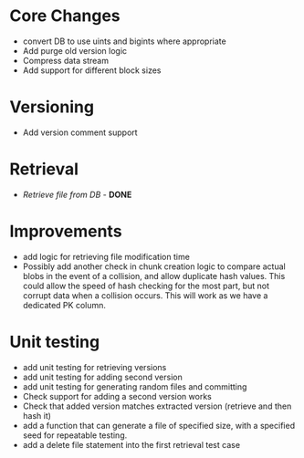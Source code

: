 # Core Changes
* convert DB to use uints and bigints where appropriate
* Add purge old version logic
* Compress data stream
* Add support for different block sizes

# Versioning
* Add version comment support

# Retrieval
* _Retrieve file from DB_ - **DONE**

# Improvements
* add logic for retrieving file modification time
* Possibly add another check in chunk creation logic to compare actual blobs in the event of a collision, and allow duplicate hash values. This could allow the speed of hash checking for the most part, but not corrupt data when a collision occurs. This will work as we have a dedicated PK column.

# Unit testing
* add unit testing for retrieving versions
* add unit testing for adding second version
* add unit testing for generating random files and committing
* Check support for adding a second version works
* Check that added version matches extracted version (retrieve and then hash it)
* add a function that can generate a file of specified size, with a specified seed for repeatable testing.
* add a delete file statement into the first retrieval test case